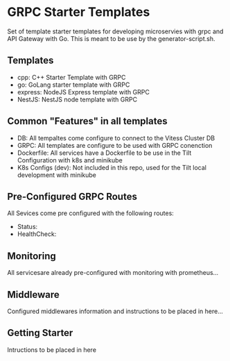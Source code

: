 # GRPC Starter Templates

Set of template starter templates for developing microservies with grpc and API Gateway with Go.
This is meant to be use by the generator-script.sh.

## Templates

- cpp: C++ Starter Template with GRPC
- go: GoLang starter template with GRPC
- express: NodeJS Express template with GRPC
- NestJS: NestJS node template with GRPC

## Common "Features" in all templates

- DB: All tempaltes come configure to connect to the Vitess Cluster DB
- GRPC: All templates are configure to be used with GRPC conenction
- Dockerfile: All services have a Dockerfile to be use in the Tilt Configuration with k8s and minikube
- K8s Configs (dev): Not included in this repo, used for the Tilt local development with minikube

## Pre-Configured GRPC Routes

All Sevices come pre configured with the following routes:

- Status:
- HealthCheck:

## Monitoring

All servicesare already pre-configured with monitoring with prometheus...

## Middleware

Configured middlewares information and instructions to be placed in here...

## Getting Starter

Intructions to be placed in here
